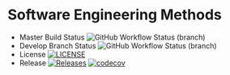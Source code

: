 # Software Engineering Methods

* Master Build Status ![GitHub Workflow Status (branch)](https://img.shields.io/github/actions/workflow/status/piafle3005/sem/main.yml?branch=master)
* Develop Branch Status ![GitHub Workflow Status (branch)](https://img.shields.io/github/actions/workflow/status/piafle3005/sem/main.yml?branch=develop)
* License [![LICENSE](https://img.shields.io/github/license/piafle3005/sem.svg?style=flat-square)](https://github.com/pia3005/sem/blob/master/LICENSE)
* Release [![Releases](https://img.shields.io/github/release/piafle3005/sem/all.svg?style=flat-square)](https://github.com/pia3005/sem/releases)
  [![codecov](https://codecov.io/gh/piafle3005/sem/graph/badge.svg?token=CJIJICK52V)](https://codecov.io/gh/piafle3005/sem)